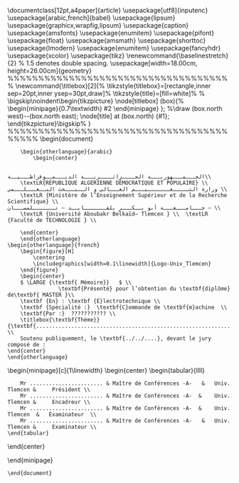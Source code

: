 \documentclass[12pt,a4paper]{article}
\usepackage[utf8]{inputenc}
\usepackage[arabic,french]{babel}
\usepackage{lipsum}
\usepackage{graphicx,wrapfig,lipsum}
\usepackage{caption} 
\usepackage{amsfonts}
\usepackage{enumitem}
\usepackage{pifont}
\usepackage{float}
\usepackage{amsmath}
\usepackage{shorttoc}
\usepackage{lmodern}
\usepackage{enumitem}
\usepackage{fancyhdr}
\usepackage{xcolor}
\usepackage{tikz}
\renewcommand{\baselinestretch}{2} % 1.5 denotes double spacing. 
\usepackage[width=18.00cm, height=26.00cm]{geometry}
%%%%%%%%%%%%%%%%%%%%%%%%%%%%%%%%%%%%%
\newcommand{\titlebox}[2]{%
	\tikzstyle{titlebox}=[rectangle,inner sep=20pt,inner ysep=30pt,draw]%
	\tikzstyle{title}=[fill=white]%
	%
	\bigskip\noindent\begin{tikzpicture}
	\node[titlebox] (box){%
		\begin{minipage}{0.7\textwidth}
		#2
		\end{minipage}
	};
	%\draw (box.north west)--(box.north east);
	\node[title] at (box.north) {#1};
	\end{tikzpicture}\bigskip%
}
%%%%%%%%%%%%%%%%%%%%%%%%%%%%%%%%%%%%%%%%%
\begin{document}

		
		\begin{otherlanguage}{arabic}
			\begin{center}
				
		
	الجـــمـــهوريـــة الجــــزائــــريـــة الديـــمــوقراطـــيــة\\
		\textLR{RÉPUBLIQUE ALGÉRIENNE DÉMOCRATIQUE ET POPULAIRE} \\
	وزارة التـــــعـــــــيـــم العـــالي و الــبـــحث البــعـــلـــمي \\
		\textLR {Ministère de l’Enseignement Supérieur et de la Recherche Scientifique} \\
	جـــامـــعـــة أبو بــكـــر بلقـــــــايــد – تـــــــلمســـان – \\
		\textLR	{Université Aboubakr Belkaïd– Tlemcen } \\	\textLR	{Faculté de TECHNOLOGIE } \\
		
		\end{center}
		\end{otherlanguage}
	\begin{otherlanguage}{french}
		\begin{figure}[H]
			\centering
			\includegraphics[width=0.1\linewidth]{Logo-Univ_Tlemcen}
		\end{figure}
		\begin{center}
		$ \LARGE {\textbf{ Mémoire}}   $ \\
					\textbf{Présenté} pour l’obtention du \textbf{diplôme} de\textbf{ MASTER }\\
		\textbf {En} : \textbf {É}lectrotechnique \\
		\textbf {Spécialité :}  \textbf{C}ommande de \textbf{m}achine  \\
		\textbf{Par :}  ??????????? \\
		\titlebox{\textbf{Thème}}{\textbf{............................................................................................}} \\
		Soutenu publiquement, le \textbf{../../....}, devant le jury composé de :
	\end{center}
	\end{otherlanguage}

\begin{minipage}[c]{1\linewidth}
	\begin{center}
	\begin{tabular}{llll}
		
		Mr ....................... & Maître de Conférences -A-   &	 Univ. Tlemcen &	 Président \\ 
		Mr ....................... & Maître de Conférences -A-  &	 Univ. Tlemcen &	 Encadreur \\
		Mr ....................... & Maître de Conférences -A-  &	 Univ. Tlemcen  &	Examinateur  \\ 
		Mr ....................... & Maître de Conférences -A-   &	 Univ. Tlemcen &	 Examinateur \\ 
	\end{tabular}
\end{center}

\end{minipage}


		
	\end{document}
